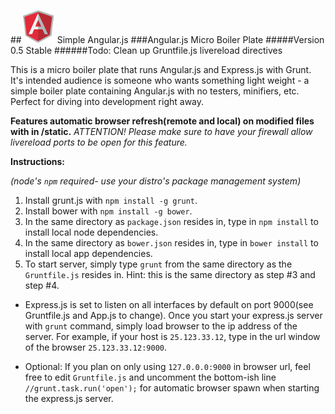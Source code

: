 
##![alt text](https://raw.githubusercontent.com/dman777/icons/master/angular.png)    Simple Angular.js
###Angular.js Micro Boiler Plate 
#####Version 0.5 Stable
######Todo: Clean up Gruntfile.js livereload directives

This is a micro boiler plate that runs Angular.js and Express.js with Grunt. It's intended audience is someone who wants something light weight - a simple boiler plate containing Angular.js with no testers, minifiers, etc. Perfect for diving into development right away. 

**Features automatic browser refresh(remote and local) on modified files with in /static.**
  *ATTENTION! Please make sure to have your firewall allow livereload ports to be open for this feature.*



**Instructions:**

*(node's `npm` required- use your distro's package management system)*

1. Install grunt.js with `npm install -g grunt`.
2. Install bower with `npm install -g bower`.
3. In the same directory as `package.json` resides in, type in `npm install` to install local node dependencies.
4. In the same directory as `bower.json` resides in, type in `bower install` to install local app dependencies.
5. To start server, simply type `grunt` from the same directory as the `Gruntfile.js` resides in. 
   Hint: this is the same directory as step #3 and step #4.




* Express.js is set to listen on all interfaces by default on port 9000(see Gruntfile.js and App.js to change). Once you start your express.js server with `grunt` command, simply load browser to the ip address of the server. For example, if your host is `25.123.33.12`, type in the url window of the browser `25.123.33.12:9000`.

* Optional: If you plan on only using `127.0.0.0:9000` in browser url, feel free to edit `Gruntfile.js` and uncomment the bottom-ish line `//grunt.task.run('open');` for automatic browser spawn when starting the express.js server. 



